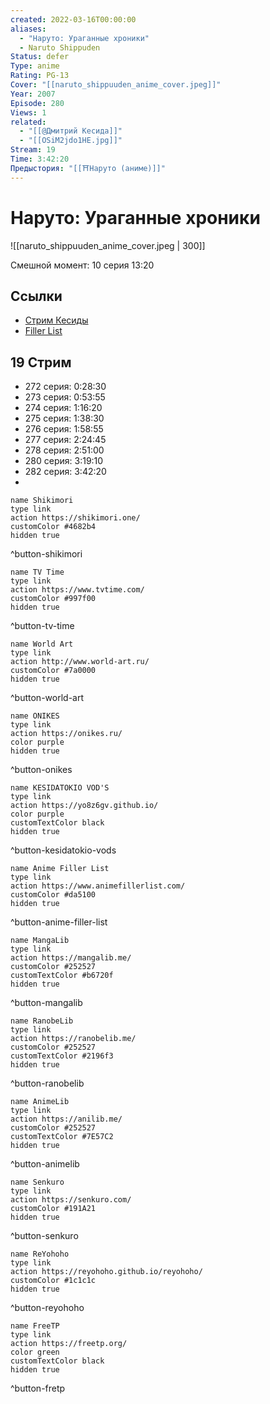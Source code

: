 ```yaml
---
created: 2022-03-16T00:00:00
aliases:
  - "Наруто: Ураганные хроники"
  - Naruto Shippuden
Status: defer
Type: anime
Rating: PG-13
Cover: "[[naruto_shippuuden_anime_cover.jpeg]]"
Year: 2007
Episode: 280
Views: 1
related:
  - "[[@Дмитрий Кесида]]"
  - "[[OSiM2jdo1HE.jpg]]"
Stream: 19
Time: 3:42:20
Предыстория: "[[⛩️Наруто (аниме)]]"
---
```


# Наруто: Ураганные хроники

![[naruto_shippuuden_anime_cover.jpeg | 300]]

Смешной момент: 10 серия 13:20

## Ссылки

 - [Стрим Кесиды](https://onikes.ru/anismotr/372-naruto-shippuuden-marafon-bez-fillerov-naruto-uragannye-hroniki.html)
 - [Filler List](https://www.animefillerlist.com/shows/naruto-shippuden)


## 19 Стрим

 - 272 серия: 0:28:30
 - 273 серия: 0:53:55
 - 274 серия: 1:16:20
 - 275 серия: 1:38:30
 - 276 серия: 1:58:55
 - 277 серия: 2:24:45
 - 278 серия: 2:51:00
 - 280 серия: 3:19:10
 - 282 серия: 3:42:20
 - 

```button
name Shikimori
type link
action https://shikimori.one/
customColor #4682b4
hidden true
```
^button-shikimori

```button
name TV Time
type link
action https://www.tvtime.com/
customColor #997f00
hidden true
```
^button-tv-time

```button
name World Art
type link
action http://www.world-art.ru/
customColor #7a0000
hidden true
```
^button-world-art

```button
name ONIKES
type link
action https://onikes.ru/
color purple
hidden true
```
^button-onikes

```button
name KESIDATOKIO VOD'S
type link
action https://yo8z6gv.github.io/
color purple
customTextColor black
hidden true
```
^button-kesidatokio-vods

```button
name Anime Filler List
type link
action https://www.animefillerlist.com/
customColor #da5100
hidden true
```
^button-anime-filler-list

```button
name MangaLib
type link
action https://mangalib.me/
customColor #252527
customTextColor #b6720f
hidden true
```
^button-mangalib

```button
name RanobeLib
type link
action https://ranobelib.me/
customColor #252527
customTextColor #2196f3
hidden true
```
^button-ranobelib

```button
name AnimeLib
type link
action https://anilib.me/
customColor #252527
customTextColor #7E57C2
hidden true
```
^button-animelib

```button
name Senkuro
type link
action https://senkuro.com/
customColor #191A21
hidden true
```
^button-senkuro

```button
name ReYohoho
type link
action https://reyohoho.github.io/reyohoho/
customColor #1c1c1c
hidden true
```
^button-reyohoho

```button
name FreeTP
type link
action https://freetp.org/
color green
customTextColor black
hidden true
```
^button-fretp
